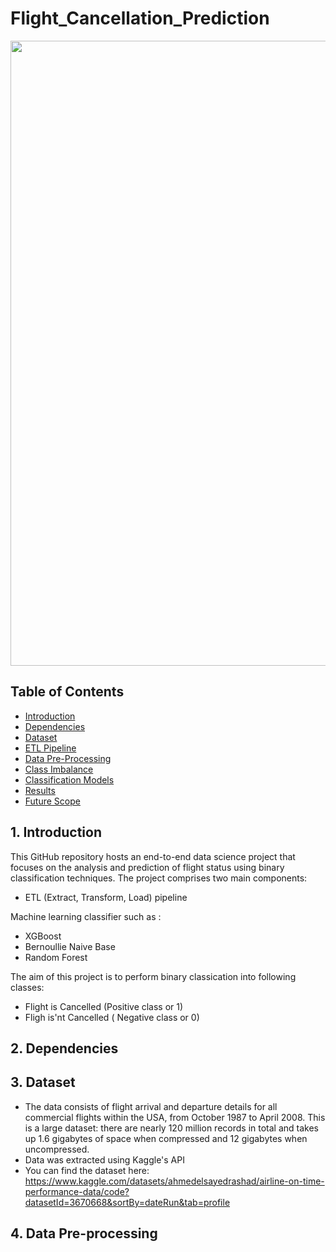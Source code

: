 # Flight_Cancellation_Prediction

<div align="center">
  <img src="https://paulstravelnotes.com/wp-content/uploads/2022/01/a.jpg" width="1000">
</div>

## Table of Contents
- [Introduction](#introduction)
- [Dependencies](#dependencies)
- [Dataset](#dataset)
- [ETL Pipeline](#etl-pipeline)
- [Data Pre-Processing](#data-pre-processing)
- [Class Imbalance](#class-imbalance)
- [Classification Models](#classification-models)
- [Results](#results)
- [Future Scope](#future-scope)


## 1. Introduction
This GitHub repository hosts an end-to-end data science project that focuses on the analysis and prediction of flight status using binary classification techniques. The project comprises two main components: 
- ETL (Extract, Transform, Load) pipeline

  
Machine learning classifier such as :
- XGBoost
- Bernoullie Naive Base
- Random Forest



The aim of this project is to perform binary classication into following classes:



- Flight is Cancelled (Positive class or 1)
- Fligh is'nt Cancelled ( Negative class or 0)


## 2. Dependencies




## 3. Dataset

- The data consists of flight arrival and departure details for all commercial flights within the USA, from October 1987 to April 2008. This is a large dataset: there are nearly 120 million records in total and takes up 1.6 gigabytes of space when compressed and 12 gigabytes when uncompressed.
- Data was extracted using Kaggle's API 
- You can find the dataset here: <https://www.kaggle.com/datasets/ahmedelsayedrashad/airline-on-time-performance-data/code?datasetId=3670668&sortBy=dateRun&tab=profile>

## 4. Data Pre-processing


